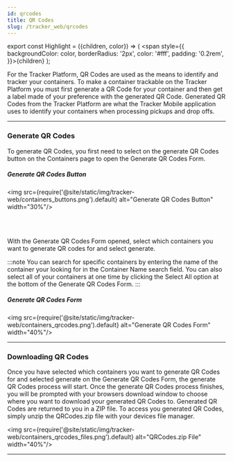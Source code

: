 ```yaml
---
id: qrcodes
title: QR Codes
slug: /tracker_web/qrcodes
---
```


export const Highlight = ({children, color}) => ( <span style={{
      backgroundColor: color,
      borderRadius: '2px',
      color: '#fff',
      padding: '0.2rem',
    }}>{children}</span> );



For the Tracker Platform, QR Codes are used as the means to identify and tracker your containers. To make a container trackable on the Tracker Platform you must first generate a QR Code for your container and then get a label made of your preference with the generated QR Code. Generated QR Codes from the Tracker Platform are what the Tracker Mobile application uses to identify your containers when processing pickups and drop offs. 

---

### Generate QR Codes

To generate QR Codes, you first need to select on the generate QR Codes button on the Containers page to open the Generate QR Codes Form. 

##### Generate QR Codes Button

<img src={require('@site/static/img/tracker-web/containers_buttons.png').default} alt="Generate QR Codes Button" width="30%"/>

<br/><br/>

With the Generate QR Codes Form opened, select which containers you want to generate QR codes for and select generate.

:::note
You can search for specific containers by entering the name of the container your looking for in the Container Name search field. You can also select all of your containers at one time by clicking the Select All option at the bottom of the Generate QR Codes Form.
:::

##### Generate QR Codes Form

<img src={require('@site/static/img/tracker-web/containers_qrcodes.png').default} alt="Generate QR Codes Form" width="40%"/>

---

### Downloading QR Codes

Once you have selected which containers you want to generate QR Codes for and selected generate on the Generate QR Codes Form, the generate QR Codes process will start. Once the generate QR Codes process finishes, you will be prompted with your browsers download window to choose where you want to download your generated QR Codes to. Generated QR Codes are returned to you in a ZIP file. To access you generated QR Codes, simply unzip the QRCodes.zip file with your devices file manager.

<img src={require('@site/static/img/tracker-web/containers_qrcodes_files.png').default} alt="QRCodes.zip File" width="40%"/>

---
